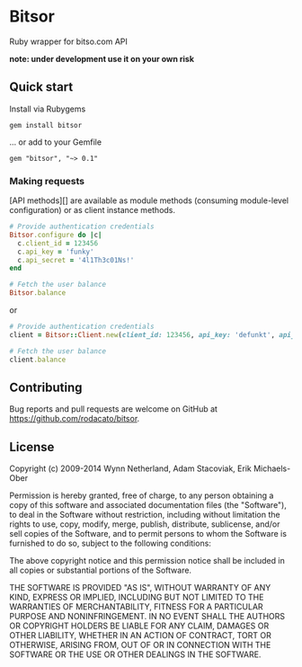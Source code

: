 # Bitsor

Ruby wrapper for bitso.com API

**note: under development use it on your own risk**

## Quick start

Install via Rubygems

    gem install bitsor

... or add to your Gemfile

    gem "bitsor", "~> 0.1"

### Making requests

[API methods][] are available as module methods (consuming module-level
configuration) or as client instance methods.

```ruby
# Provide authentication credentials
Bitsor.configure do |c|
  c.client_id = 123456
  c.api_key = 'funky'
  c.api_secret = '4l1Th3c01Ns!'
end

# Fetch the user balance
Bitsor.balance
```
or

```ruby
# Provide authentication credentials
client = Bitsor::Client.new(client_id: 123456, api_key: 'defunkt', api_secret: '4l1Th3c01Ns!')

# Fetch the user balance
client.balance
```

## Contributing

Bug reports and pull requests are welcome on GitHub at https://github.com/rodacato/bitsor.

## License

Copyright (c) 2009-2014 Wynn Netherland, Adam Stacoviak, Erik Michaels-Ober

Permission is hereby granted, free of charge, to any person obtaining
a copy of this software and associated documentation files (the
"Software"), to deal in the Software without restriction, including
without limitation the rights to use, copy, modify, merge, publish,
distribute, sublicense, and/or sell copies of the Software, and to
permit persons to whom the Software is furnished to do so, subject to
the following conditions:

The above copyright notice and this permission notice shall be
included in all copies or substantial portions of the Software.

THE SOFTWARE IS PROVIDED "AS IS", WITHOUT WARRANTY OF ANY KIND,
EXPRESS OR IMPLIED, INCLUDING BUT NOT LIMITED TO THE WARRANTIES OF
MERCHANTABILITY, FITNESS FOR A PARTICULAR PURPOSE AND
NONINFRINGEMENT. IN NO EVENT SHALL THE AUTHORS OR COPYRIGHT HOLDERS BE
LIABLE FOR ANY CLAIM, DAMAGES OR OTHER LIABILITY, WHETHER IN AN ACTION
OF CONTRACT, TORT OR OTHERWISE, ARISING FROM, OUT OF OR IN CONNECTION
WITH THE SOFTWARE OR THE USE OR OTHER DEALINGS IN THE SOFTWARE.
